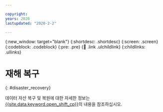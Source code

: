 ```yaml
---

copyright:
years: 2020
lastupdated: "2020-2-2"

---
```


{:new_window: target="blank"}
{:shortdesc: .shortdesc}
{:screen: .screen}
{:codeblock: .codeblock}
{:pre: .pre}
{:child: .link .ulchildlink}
{:childlinks: .ullinks}

# 재해 복구
{: #disaster_recovery}

데이터 자산 복구 및 복원에 대한 자세한 정보는 [{{site.data.keyword.open_shift_cp}}](https://docs.openshift.com/container-platform/4.6/backup_and_restore/disaster_recovery/about-disaster-recovery.html)의 내용을 참조하십시오.
